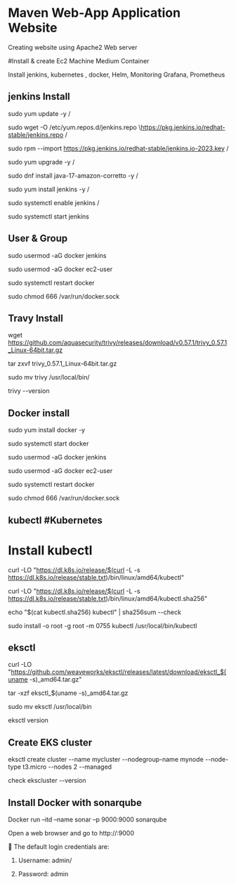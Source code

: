 # Maven Web-App Application Website 

Creating website using Apache2 Web server

#Install & create Ec2 Machine Medium Container

Install jenkins, kubernetes , docker, Helm, Monitoring Grafana, Prometheus 

jenkins Install
----------------------------------------------
sudo yum update -y /

sudo wget -O /etc/yum.repos.d/jenkins.repo \https://pkg.jenkins.io/redhat-stable/jenkins.repo /

sudo rpm --import https://pkg.jenkins.io/redhat-stable/jenkins.io-2023.key /

sudo yum upgrade -y /

sudo dnf install java-17-amazon-corretto -y /

sudo yum install jenkins -y /

sudo systemctl enable jenkins /

sudo systemctl start jenkins

User & Group 
--------------------------------------------------
sudo usermod -aG docker jenkins

sudo usermod -aG docker ec2-user

sudo systemctl restart docker

sudo chmod 666 /var/run/docker.sock

Travy Install
-----------------------------------------------------
wget https://github.com/aquasecurity/trivy/releases/download/v0.57.1/trivy_0.57.1_Linux-64bit.tar.gz

tar zxvf trivy_0.57.1_Linux-64bit.tar.gz

sudo mv trivy /usr/local/bin/

trivy --version

Docker install 
-------------------------------------------------
sudo yum install docker -y

sudo systemctl start docker

sudo usermod -aG docker jenkins

sudo usermod -aG docker ec2-user

sudo systemctl restart docker

sudo chmod 666 /var/run/docker.sock

kubectl #Kubernetes 
------------------------------------------------
# Install kubectl

curl -LO "https://dl.k8s.io/release/$(curl -L -s https://dl.k8s.io/release/stable.txt)/bin/linux/amd64/kubectl"

curl -LO "https://dl.k8s.io/release/$(curl -L -s https://dl.k8s.io/release/stable.txt)/bin/linux/amd64/kubectl.sha256"

echo "$(cat kubectl.sha256) kubectl" | sha256sum --check

sudo install -o root -g root -m 0755 kubectl /usr/local/bin/kubectl

eksctl
------------------------------------------------
curl -LO "https://github.com/weaveworks/eksctl/releases/latest/download/eksctl_$(uname -s)_amd64.tar.gz"

tar -xzf eksctl_$(uname -s)_amd64.tar.gz

sudo mv eksctl /usr/local/bin

eksctl version


Create EKS cluster
-----------------------------------------------------
eksctl create cluster --name mycluster --nodegroup-name mynode --node-type t3.micro --nodes 2 --managed

check ekscluster --version


Install Docker with sonarqube
-----------------------------------------------------
Docker run –itd –name sonar –p 9000:9000 sonarqube

 Open a web browser and go to http://<your-server-ip>:9000
 
 The default login credentials are:

1. Username: admin/
   
3. Password: admin

